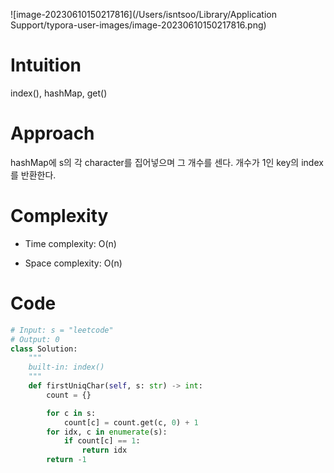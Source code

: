 ![image-20230610150217816](/Users/isntsoo/Library/Application Support/typora-user-images/image-20230610150217816.png)

# Intuition

index(), hashMap, get()

# Approach
hashMap에 s의 각 character를 집어넣으며 그 개수를 센다.
개수가 1인 key의 index를 반환한다.

# Complexity
- Time complexity: O(n)
<!-- Add your time complexity here, e.g. $$O(n)$$ -->

- Space complexity: O(n)
<!-- Add your space complexity here, e.g. $$O(n)$$ -->

# Code
```python
# Input: s = "leetcode"
# Output: 0
class Solution:
    """
    built-in: index()
    """
    def firstUniqChar(self, s: str) -> int:
        count = {}

        for c in s:
            count[c] = count.get(c, 0) + 1
        for idx, c in enumerate(s):
            if count[c] == 1:
                return idx
        return -1
```